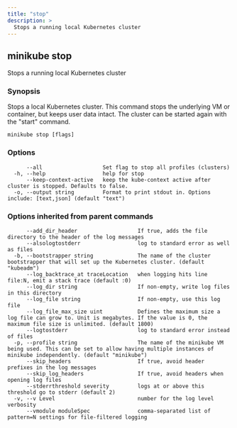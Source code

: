 ```yaml
---
title: "stop"
description: >
  Stops a running local Kubernetes cluster
---
```



## minikube stop

Stops a running local Kubernetes cluster

### Synopsis

Stops a local Kubernetes cluster. This command stops the underlying VM or container, but keeps user data intact. The cluster can be started again with the "start" command.

```
minikube stop [flags]
```

### Options

```
      --all                   Set flag to stop all profiles (clusters)
  -h, --help                  help for stop
      --keep-context-active   keep the kube-context active after cluster is stopped. Defaults to false.
  -o, --output string         Format to print stdout in. Options include: [text,json] (default "text")
```

### Options inherited from parent commands

```
      --add_dir_header                   If true, adds the file directory to the header of the log messages
      --alsologtostderr                  log to standard error as well as files
  -b, --bootstrapper string              The name of the cluster bootstrapper that will set up the Kubernetes cluster. (default "kubeadm")
      --log_backtrace_at traceLocation   when logging hits line file:N, emit a stack trace (default :0)
      --log_dir string                   If non-empty, write log files in this directory
      --log_file string                  If non-empty, use this log file
      --log_file_max_size uint           Defines the maximum size a log file can grow to. Unit is megabytes. If the value is 0, the maximum file size is unlimited. (default 1800)
      --logtostderr                      log to standard error instead of files
  -p, --profile string                   The name of the minikube VM being used. This can be set to allow having multiple instances of minikube independently. (default "minikube")
      --skip_headers                     If true, avoid header prefixes in the log messages
      --skip_log_headers                 If true, avoid headers when opening log files
      --stderrthreshold severity         logs at or above this threshold go to stderr (default 2)
  -v, --v Level                          number for the log level verbosity
      --vmodule moduleSpec               comma-separated list of pattern=N settings for file-filtered logging
```

